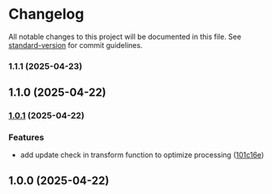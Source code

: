 # Changelog

All notable changes to this project will be documented in this file. See [standard-version](https://github.com/conventional-changelog/standard-version) for commit guidelines.

### 1.1.1 (2025-04-23)

## 1.1.0 (2025-04-22)

### [1.0.1](https://github.com/noyobo/oxc-import-transformer/compare/v1.0.0...v1.0.1) (2025-04-22)

### Features

- add update check in transform function to optimize processing ([101c16e](https://github.com/noyobo/oxc-import-transformer/commit/101c16e5d038f69ca894e3da464b367159ddb7b1))

## 1.0.0 (2025-04-22)
